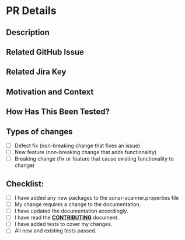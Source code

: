 <!-- Thanks for the contribution, this is awesome. -->

# PR Details
## Description

<!--- Describe your changes in detail -->

## Related GitHub Issue

<!--- This project only accepts pull requests related to open GitHub issues or Jira Keys -->
<!--- If suggesting a new feature or change, please discuss it in an issue first -->
<!--- If fixing a bug, there should be an issue describing it with steps to reproduce -->
<!--- Please DO NOT name partially fixed issues, instead open an issue specific to this fix -->
<!--- Please link to the issue here: -->

## Related Jira Key

<!-- e.g. CAR-123 -->

## Motivation and Context

<!--- Why is this change required? What problem does it solve? -->

## How Has This Been Tested?

<!--- Please describe in detail how you tested your changes. -->
<!--- Include details of your testing environment, and the tests you ran to -->
<!--- see how your change affects other areas of the code, etc. -->

## Types of changes

<!--- What types of changes does your code introduce? Put an `x` in all the boxes that apply: -->

- [ ] Defect fix (non-breaking change that fixes an issue)
- [ ] New feature (non-breaking change that adds functionality)
- [ ] Breaking change (fix or feature that cause existing functionality to change)

## Checklist:

<!--- Go over all the following points, and put an `x` in all the boxes that apply. -->
<!--- If you're unsure about any of these, don't hesitate to ask. We're here to help! -->

- [ ] I have added any new packages to the sonar-scanner.properties file
- [ ] My change requires a change to the documentation.
- [ ] I have updated the documentation accordingly.
- [ ] I have read the [**CONTRIBUTING**](https://github.com/usdot-fhwa-stol/carma-platform/blob/develop/Contributing.md) document.
- [ ] I have added tests to cover my changes.
- [ ] All new and existing tests passed.
